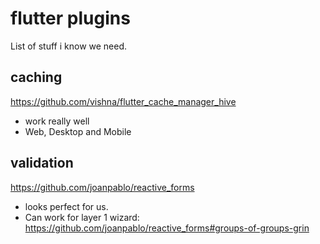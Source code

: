 # flutter plugins

List of stuff i know we need.

## caching

https://github.com/vishna/flutter_cache_manager_hive
- work really well
- Web, Desktop and Mobile
## validation

https://github.com/joanpablo/reactive_forms
- looks perfect for us.
- Can work for layer 1 wizard: https://github.com/joanpablo/reactive_forms#groups-of-groups-grin
